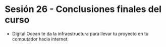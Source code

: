 # Sesión 26 - Conclusiones finales del curso

* Digital Ocean te da la infraestructura para llevar tu proyecto en tu computador hacia internet.
